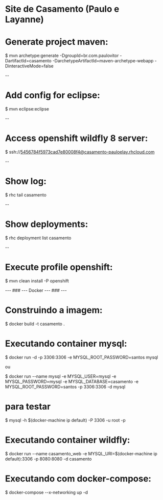 Site de Casamento (Paulo e Layanne)
=========

# Generate project maven:
$ mvn archetype:generate -DgroupId=br.com.paulovitor -DartifactId=casamento -DarchetypeArtifactId=maven-archetype-webapp -DinteractiveMode=false

--

# Add config for eclipse:
$ mvn eclipse:eclipse

--

# Access openshift wildfly 8 server:
$ ssh://5456784f5973cad7e80008f4@casamento-pauloelay.rhcloud.com

--

# Show log:
$ rhc tail casamento

--

# Show deployments:
$ rhc deployment list casamento

--

# Execute profile openshift:
$ mvn clean install -P openshift


--- ### ---
Docker
--- ### ---

# Construindo a imagem:
$ docker build -t casamento .

# Executando container mysql:
$ docker run -d -p 3306:3306 -e MYSQL_ROOT_PASSWORD=santos mysql

ou

$ docker run --name mysql -e MYSQL_USER=mysql -e MYSQL_PASSWORD=mysql -e MYSQL_DATABASE=casamento -e MYSQL_ROOT_PASSWORD=santos -p 3306:3306 -d mysql

# para testar
$ mysql -h $(docker-machine ip default) -P 3306 -u root -p

# Executando container wildfly:
$ docker run --name casamento_web -e MYSQL_URI=$(docker-machine ip default):3306 -p 8080:8080 -d casamento

# Executando com docker-compose:
$ docker-compose --x-networking up -d
